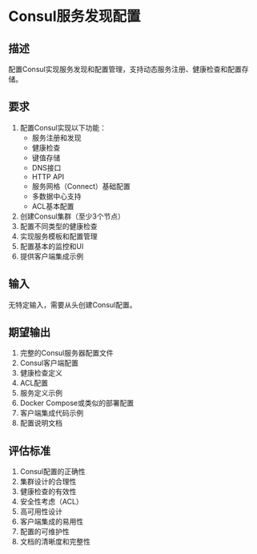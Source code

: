 # Consul服务发现配置

## 描述
配置Consul实现服务发现和配置管理，支持动态服务注册、健康检查和配置存储。

## 要求
1. 配置Consul实现以下功能：
   - 服务注册和发现
   - 健康检查
   - 键值存储
   - DNS接口
   - HTTP API
   - 服务网格（Connect）基础配置
   - 多数据中心支持
   - ACL基本配置
2. 创建Consul集群（至少3个节点）
3. 配置不同类型的健康检查
4. 实现服务模板和配置管理
5. 配置基本的监控和UI
6. 提供客户端集成示例

## 输入
无特定输入，需要从头创建Consul配置。

## 期望输出
1. 完整的Consul服务器配置文件
2. Consul客户端配置
3. 健康检查定义
4. ACL配置
5. 服务定义示例
6. Docker Compose或类似的部署配置
7. 客户端集成代码示例
8. 配置说明文档

## 评估标准
1. Consul配置的正确性
2. 集群设计的合理性
3. 健康检查的有效性
4. 安全性考虑（ACL）
5. 高可用性设计
6. 客户端集成的易用性
7. 配置的可维护性
8. 文档的清晰度和完整性